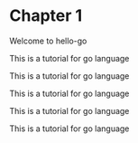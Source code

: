 # Chapter 1
Welcome to hello-go

This is a tutorial for go language  

This is a tutorial for go language  


This is a tutorial for go language  

This is a tutorial for go language  


This is a tutorial for go language  




